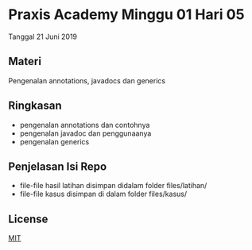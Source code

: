 # Praxis Academy Minggu 01 Hari 05
Tanggal 21 Juni 2019

## Materi
Pengenalan annotations, javadocs dan generics

## Ringkasan
- pengenalan annotations dan contohnya
- pengenalan javadoc dan penggunaanya
- pengenalan generics

## Penjelasan Isi Repo
- file-file hasil latihan disimpan didalam folder files/latihan/
- file-file kasus disimpan di dalam folder files/kasus/

## License 
[MIT](http://opensource.org/licenses/MIT)
